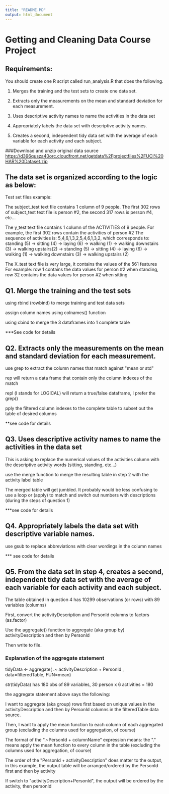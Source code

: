 ```yaml
---
title: "README.MD"
output: html_document
---
```


# Getting and Cleaning Data Course Project

## Requirements:
You should create one R script called run_analysis.R that does the following.

1. Merges the training and the test sets to create one data set.

2. Extracts only the measurements on the mean and standard deviation for each measurement.

3. Uses descriptive activity names to name the activities in the data set

4. Appropriately labels the data set with descriptive activity names.

5. Creates a second, independent tidy data set with the average of each variable for each activity and each subject.



###Download and unzip original data source https://d396qusza40orc.cloudfront.net/getdata%2Fprojectfiles%2FUCI%20HAR%20Dataset.zip 


## The data set is organized according to the logic as below:

Test set files example:

The subject_test text file contains 1 column of 9 people. The first 302 rows of subject_test text file is person #2, the second 317 rows is person #4, etc...

The y_test text file contains 1 column of the ACTIVITIES of 9 people.
For example, the first 302 rows contain the activities of person #2
The sequence of activities is: 5,4,6,1,3,2,5,4,6,1,3,2, which corresponds to: standing (5) -> sitting (4) -> laying (6) -> walking (1) -> walking downstairs (3) -> walking upstairs(2) -> standing (5) -> sitting (4) -> laying (6) 
-> walking (1) -> walking downstairs (3) -> walking upstairs (2)

The X_test text file is very large, it contains the values of the 561 features 
For example: row 1 contains the data values for person #2 when standing, row 32 
contains the data values for person #2 when sitting

## Q1. Merge the training and the test sets

using rbind (rowbind) to merge training and test data sets

assign column names using colnames() function

using cbind to merge the 3 dataframes into 1 complete table

***See code for details



## Q2. Extracts only the measurements on the mean and standard deviation for each measurement.

use grep to extract the column names that match against "mean or std"

rep will return a data frame that contain only the column indexes of the match

repl (l stands for LOGICAL) will return a true/false dataframe, I prefer the grep()

pply the filtered column indexes to the complete table to subset out the table of desired columns

**see code for details

## Q3. Uses descriptive activity names to name the activities in the data set

This is asking to replace the numerical values of the activities column with the descriptive activity words (sitting, standing, etc...) 

use the merge function to merge the resulting table in step 2 with the activity label table 

The merged table will get jumbled.  It probably would be less confusing to use a loop or (apply) to match and switch out numbers with descriptions (during the steps of question 1)

***see code for details

## Q4. Appropriately labels the data set with descriptive variable names.

use gsub to replace abbreviations with clear wordings in the column names

*** see code for details

## Q5. From the data set in step 4, creates a second, independent tidy data set with the average of each variable for each activity and each subject.

The table obtained in question 4 has 10299 observations (or rows) with 89 variables (columns)

First, convert the activityDescription and PersonId columns to factors (as.factor)

Use the aggregate() function to aggregate (aka group by) activityDescription and then by PersonId 

Then write to file.

### Explanation of the aggregate statement

tidyData <- aggregate( .~ activityDescription + PersonId , data=filteredTable, FUN=mean)

str(tidyData) has 180 obs of 89 variables, 30 person x 6 activities = 180

the aggregate statement above says the following:

I want to aggregate (aka group) rows first based on unique values in the activityDescription and then by PersonId columns in the filteredTable data source.

Then, I want to apply the mean function to each column of each aggregated group (excluding the columns used for aggregation, of course)

The format of the ".~PersonId + columnName" expression means: the "." means apply the mean function to every column in the table (excluding the columns used for aggregation, of course)

The order of the "PersonId + activityDescription" does matter to the output, in this example, the output table will be arranged/ordered by the PersonId first and then by activity

If switch to "activityDescription+PersonId", the output will be ordered by the activity, then personId



